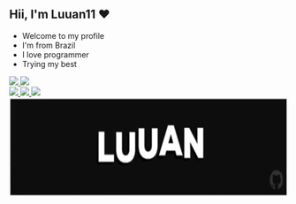 ## Hii, I'm Luuan11 ❤️
- Welcome to my profile
- I'm from Brazil
- I love programmer 
- Trying my best 

<div>
  <a href="https://github.com/Luuan11">
  <img height="150em" src="https://github-readme-stats.vercel.app/api?username=Luuan11&show_icons=true&theme=dark&include_all_commits=true&count_private=true"/>
  <img height="150em" src="https://github-readme-stats.vercel.app/api/top-langs/?username=Luuan11&layout=compact&langs_count=7&theme=dark"/>
</div>
 <img src= "https://komarev.com/ghpvc/?username=Luuan11&color=980fe3" />
 <img src= "https://badges.pufler.dev/visits/Luuan11/Luuan11" /> 
 <img src= "https://badges.pufler.dev/repos/Luuan11" /> 
 <img src="Luuan.gif" height="180px"/> 


 
